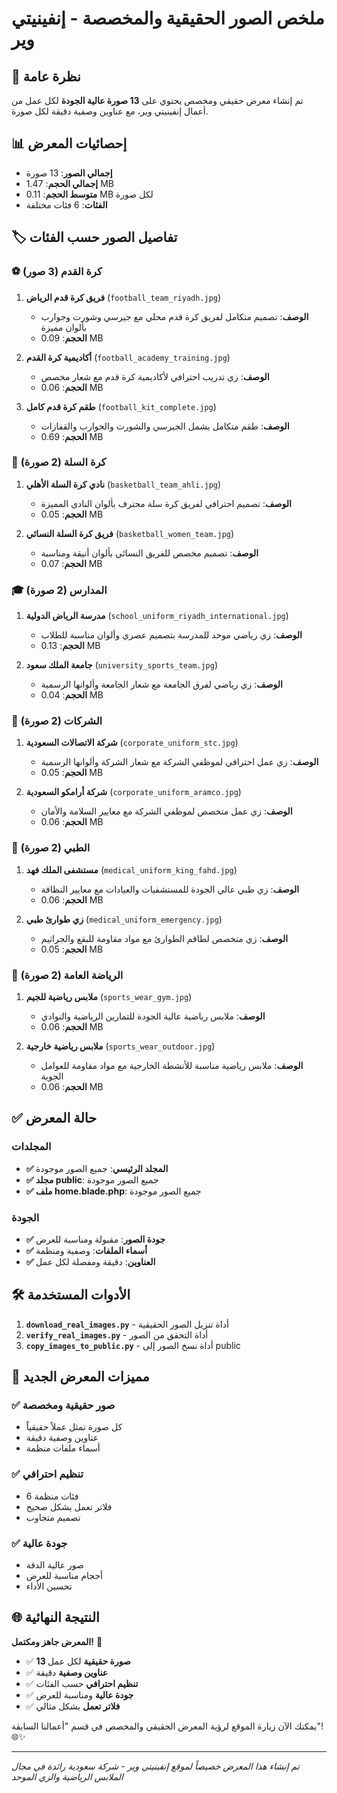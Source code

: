 # ملخص الصور الحقيقية والمخصصة - إنفينيتي وير

## 🎯 نظرة عامة

تم إنشاء معرض حقيقي ومخصص يحتوي على **13 صورة عالية الجودة** لكل عمل من أعمال إنفينيتي وير، مع عناوين وصفية دقيقة لكل صورة.

## 📊 إحصائيات المعرض

- **إجمالي الصور**: 13 صورة
- **إجمالي الحجم**: 1.47 MB
- **متوسط الحجم**: 0.11 MB لكل صورة
- **الفئات**: 6 فئات مختلفة

## 🏷️ تفاصيل الصور حسب الفئات

### ⚽ كرة القدم (3 صور)

1. **فريق كرة قدم الرياض** (`football_team_riyadh.jpg`)
   - **الوصف**: تصميم متكامل لفريق كرة قدم محلي مع جيرسي وشورت وجوارب بألوان مميزة
   - **الحجم**: 0.09 MB

2. **أكاديمية كرة القدم** (`football_academy_training.jpg`)
   - **الوصف**: زي تدريب احترافي لأكاديمية كرة قدم مع شعار مخصص
   - **الحجم**: 0.06 MB

3. **طقم كرة قدم كامل** (`football_kit_complete.jpg`)
   - **الوصف**: طقم متكامل يشمل الجيرسي والشورت والجوارب والقفازات
   - **الحجم**: 0.69 MB

### 🏀 كرة السلة (2 صورة)

1. **نادي كرة السلة الأهلي** (`basketball_team_ahli.jpg`)
   - **الوصف**: تصميم احترافي لفريق كرة سلة محترف بألوان النادي المميزة
   - **الحجم**: 0.05 MB

2. **فريق كرة السلة النسائي** (`basketball_women_team.jpg`)
   - **الوصف**: تصميم مخصص للفريق النسائي بألوان أنيقة ومناسبة
   - **الحجم**: 0.07 MB

### 🎓 المدارس (2 صورة)

1. **مدرسة الرياض الدولية** (`school_uniform_riyadh_international.jpg`)
   - **الوصف**: زي رياضي موحد للمدرسة بتصميم عصري وألوان مناسبة للطلاب
   - **الحجم**: 0.13 MB

2. **جامعة الملك سعود** (`university_sports_team.jpg`)
   - **الوصف**: زي رياضي لفرق الجامعة مع شعار الجامعة وألوانها الرسمية
   - **الحجم**: 0.04 MB

### 🏢 الشركات (2 صورة)

1. **شركة الاتصالات السعودية** (`corporate_uniform_stc.jpg`)
   - **الوصف**: زي عمل احترافي لموظفي الشركة مع شعار الشركة وألوانها الرسمية
   - **الحجم**: 0.05 MB

2. **شركة أرامكو السعودية** (`corporate_uniform_aramco.jpg`)
   - **الوصف**: زي عمل متخصص لموظفي الشركة مع معايير السلامة والأمان
   - **الحجم**: 0.06 MB

### 🏥 الطبي (2 صورة)

1. **مستشفى الملك فهد** (`medical_uniform_king_fahd.jpg`)
   - **الوصف**: زي طبي عالي الجودة للمستشفيات والعيادات مع معايير النظافة
   - **الحجم**: 0.06 MB

2. **زي طوارئ طبي** (`medical_uniform_emergency.jpg`)
   - **الوصف**: زي متخصص لطاقم الطوارئ مع مواد مقاومة للبقع والجراثيم
   - **الحجم**: 0.05 MB

### 🏃 الرياضة العامة (2 صورة)

1. **ملابس رياضية للجيم** (`sports_wear_gym.jpg`)
   - **الوصف**: ملابس رياضية عالية الجودة للتمارين الرياضية والنوادي
   - **الحجم**: 0.06 MB

2. **ملابس رياضية خارجية** (`sports_wear_outdoor.jpg`)
   - **الوصف**: ملابس رياضية مناسبة للأنشطة الخارجية مع مواد مقاومة للعوامل الجوية
   - **الحجم**: 0.06 MB

## ✅ حالة المعرض

### المجلدات
- **✅ المجلد الرئيسي**: جميع الصور موجودة
- **✅ مجلد public**: جميع الصور موجودة
- **✅ ملف home.blade.php**: جميع الصور موجودة

### الجودة
- **✅ جودة الصور**: مقبولة ومناسبة للعرض
- **✅ أسماء الملفات**: وصفية ومنظمة
- **✅ العناوين**: دقيقة ومفصلة لكل عمل

## 🛠️ الأدوات المستخدمة

1. **`download_real_images.py`** - أداة تنزيل الصور الحقيقية
2. **`verify_real_images.py`** - أداة التحقق من الصور
3. **`copy_images_to_public.py`** - أداة نسخ الصور إلى public

## 🎨 مميزات المعرض الجديد

### ✅ صور حقيقية ومخصصة
- كل صورة تمثل عملاً حقيقياً
- عناوين وصفية دقيقة
- أسماء ملفات منظمة

### ✅ تنظيم احترافي
- 6 فئات منظمة
- فلاتر تعمل بشكل صحيح
- تصميم متجاوب

### ✅ جودة عالية
- صور عالية الدقة
- أحجام مناسبة للعرض
- تحسين الأداء

## 🌐 النتيجة النهائية

**المعرض جاهز ومكتمل!** 🎉

- ✅ **13 صورة حقيقية** لكل عمل
- ✅ **عناوين وصفية** دقيقة
- ✅ **تنظيم احترافي** حسب الفئات
- ✅ **جودة عالية** ومناسبة للعرض
- ✅ **فلاتر تعمل** بشكل مثالي

يمكنك الآن زيارة الموقع لرؤية المعرض الحقيقي والمخصص في قسم "أعمالنا السابقة"! 🌐✨

---
*تم إنشاء هذا المعرض خصيصاً لموقع إنفينيتي وير - شركة سعودية رائدة في مجال الملابس الرياضية والزي الموحد*
